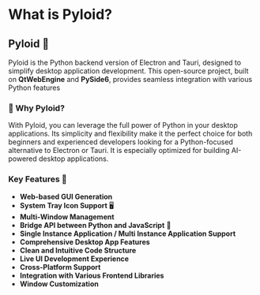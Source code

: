 # What is Pyloid?

## Pyloid 👋

Pyloid is the Python backend version of Electron and Tauri, designed to simplify desktop application development. This open-source project, built on **QtWebEngine** and **PySide6**, provides seamless integration with various Python features

### 🚀 Why Pyloid?

With Pyloid, you can leverage the full power of Python in your desktop applications. Its simplicity and flexibility make it the perfect choice for both beginners and experienced developers looking for a Python-focused alternative to Electron or Tauri. It is especially optimized for building AI-powered desktop applications.

### Key Features 🚀

- **Web-based GUI Generation**
- **System Tray Icon Support** 🖥️
- **Multi-Window Management**
- **Bridge API between Python and JavaScript** 🌉
- **Single Instance Application / Multi Instance Application Support**
- **Comprehensive Desktop App Features**
- **Clean and Intuitive Code Structure**
- **Live UI Development Experience**
- **Cross-Platform Support**
- **Integration with Various Frontend Libraries**
- **Window Customization**
